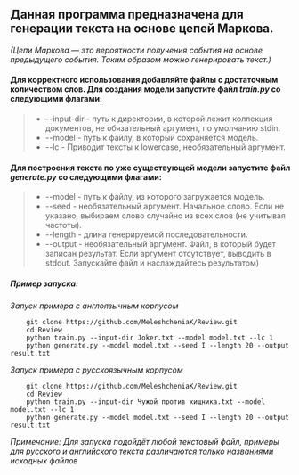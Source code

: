 ## Данная программа предназначена для генерации текста на основе цепей Маркова.
*(Цепи Маркова — это вероятности получения события на основе предыдущего события. Таким образом можно генерировать текст.)*
#### Для корректного использования добавляйте файлы с достаточным количеством слов. Для создания модели запустите файл *train.py* со следующими флагами:
>	- --input-dir - путь к директории, в которой лежит коллекция документов, не обязательный аргумент, по умолчанию stdin.
>	- --model - путь к файлу, в который сохраняется модель.
>	- --lc - Приводит тексты к lowercase, необязательный аргумент.
#### Для построения текста по уже существующей модели запустите файл *generate.py* со следующими флагами:
>	- --model - путь к файлу, из которого загружается модель.
>	- --seed - необязательный аргумент. Начальное слово. Если не указано, выбираем слово случайно из всех слов (не учитывая частоты).
>	- --length - длина генерируемой последовательности.
>	- --output - необязательный аргумент. Файл, в который будет записан результат. Если аргумент отсутствует, выводить в stdout.
Запускайте файл и наслаждайтесь результатом)
##### Пример запуска:
*Запуск примера с англоязычным корпусом*
```
	git clone https://github.com/MeleshcheniaK/Review.git
	cd Review
	python train.py --input-dir Joker.txt --model model.txt --lc 1
	python generate.py --model model.txt --seed I --length 20 --output result.txt	
```
*Запуск примера с русскоязычным корпусом*
```
	git clone https://github.com/MeleshcheniaK/Review.git
	cd Review
	python train.py --input-dir Чужой против хищника.txt --model model.txt --lc 1
	python generate.py --model model.txt --seed I --length 20 --output result.txt	
```
*Примечание: Для запуска подойдёт любой текстовый файл, примеры для русского и английского текста различаются только названиями исходных файлов*
